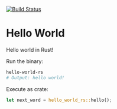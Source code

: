 <a href="https://github.com/AlvinHon/hello_world_rs/actions/workflows/rust.yml"><img alt="Build Status" src="https://github.com/AlvinHon/hello_world_rs/actions/workflows/rust.yml/badge.svg?branch=main"/></a>

# Hello World

Hello world in Rust!

Run the binary:

```bash
hello-world-rs
# Output: hello world!
```

Execute as crate:

```rust
let next_word = hello_world_rs::hello();
```
